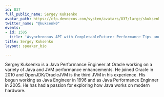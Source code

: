 ```yaml
---
id: 837
full_public_name: Sergey Kuksenko
avatar_path: https://cfp.devnexus.com/system/avatars/837/large/skuksenko.jpg?1510787796
twitter_name: "@kuksenk0"
events:
- id: 1505
  title: 'Asynchronous API with CompletableFuture: Performance Tips and Tricks '
title: Sergey Kuksenko
layout: speaker_bio

---
```

Sergey Kuksenko is a Java Performance Engineer at Oracle working on a variety of Java and JVM performance enhancements. He joined Oracle in 2010 and OpenJDK/OracleJVM is the third JVM in his experience. His begun working as Java Engineer in 1996 and as Java Performance Enginner in 2005. He has had a passion for exploring how Java works on modern hardware. 
